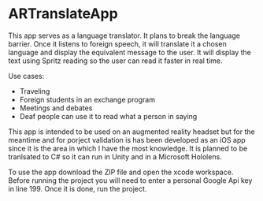 # ARTranslateApp

This app serves as a language translator. It plans to break the language barrier. Once it listens to foreign speech, it will translate it a chosen language and display the equivalent message to the user. It will display the text using Spritz reading so the user can read it faster in real time.

Use cases:
- Traveling
- Foreign students in an exchange program
- Meetings and debates
- Deaf people can use it to read what a person in saying

This app is intended to be used on an augmented reality headset but for the meantime and for porject validation is has been developed as an iOS app since it is the area in which I have the most knowledge.
It is planned to be tranlsated to C# so it can run in Unity and in a Microsoft Hololens.

To use the app download the ZIP file and open the xcode workspace.
Before running the project you will need to enter a personal Google Api key in line 199.
Once it is done, run the project.
